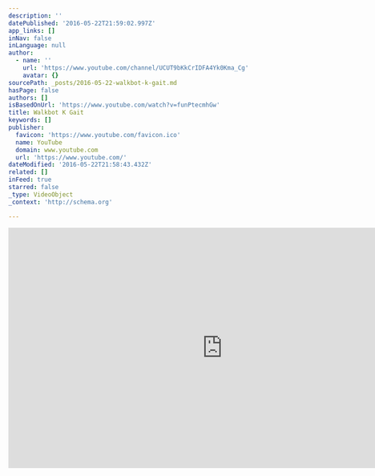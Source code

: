 ```yaml
---
description: ''
datePublished: '2016-05-22T21:59:02.997Z'
app_links: []
inNav: false
inLanguage: null
author:
  - name: ''
    url: 'https://www.youtube.com/channel/UCUT9bKkCrIDFA4Yk0Kma_Cg'
    avatar: {}
sourcePath: _posts/2016-05-22-walkbot-k-gait.md
hasPage: false
authors: []
isBasedOnUrl: 'https://www.youtube.com/watch?v=funPtecmhGw'
title: Walkbot K Gait
keywords: []
publisher:
  favicon: 'https://www.youtube.com/favicon.ico'
  name: YouTube
  domain: www.youtube.com
  url: 'https://www.youtube.com/'
dateModified: '2016-05-22T21:58:43.432Z'
related: []
inFeed: true
starred: false
_type: VideoObject
_context: 'http://schema.org'

---
```

<iframe src="https://cdn.embedly.com/widgets/media.html?src=https%3A%2F%2Fwww.youtube.com%2Fembed%2FfunPtecmhGw%3Ffeature%3Doembed&amp;url=http%3A%2F%2Fwww.youtube.com%2Fwatch%3Fv%3DfunPtecmhGw&amp;image=https%3A%2F%2Fi.ytimg.com%2Fvi%2FfunPtecmhGw%2Fhqdefault.jpg&amp;key=b7d04c9b404c499eba89ee7072e1c4f7&amp;type=text%2Fhtml&amp;schema=youtube" width="854" height="480" scrolling="no" frameborder="0" allowfullscreen="" style=""></iframe>